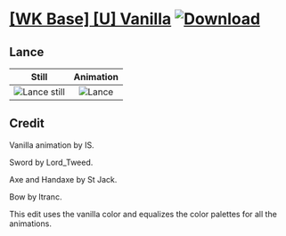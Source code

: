# [\[WK Base\] \[U\] Vanilla](./) [![Download](https://img.shields.io/badge/Download--red?style=social&logo=github)](https://minhaskamal.github.io/DownGit/#/home?url=https://github.com/Klokinator/FE-Repo/tree/main/Battle%20Animations%2FMounted%20-%20Pegs%2C%20Wyverns%2C%20Griffons%2F%5BWK%20Base%5D%20%5BU%5D%20Vanilla%2F2.%20Lance)

## Lance

| Still | Animation |
| :---: | :-------: |
| ![Lance still](./Lance_000.png) | ![Lance](./Lance.gif) |

## Credit

Vanilla animation by IS.

Sword by Lord_Tweed.

Axe and Handaxe by St Jack.

Bow by ltranc.

This edit uses the vanilla color and equalizes the color palettes for all the animations.
